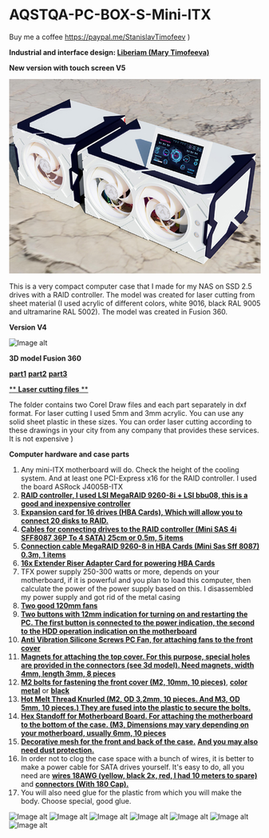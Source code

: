 # AQSTQA-PC-BOX-S-Mini-ITX

Buy me a coffee https://paypal.me/StanislavTimofeev       )

**Industrial and interface design: [Liberiam (Mary Timofeeva)](https://www.linkedin.com/in/marija-timofeeva-184484382/)**

**New version with touch screen V5**

![Image alt](https://github.com/stiamon77/PC-Mini-Box-v4-24ssd-2.5-NAS/blob/main/Img/pcv5.jpg)

This is a very compact computer case that I made for my NAS on SSD 2.5 drives with a RAID controller.
The model was created for laser cutting from sheet material (I used acrylic of different colors, white 9016, black RAL 9005 and ultramarine RAL 5002).
The model was created in Fusion 360.

**Version V4**

![Image alt](https://github.com/stiamon77/PC-Mini-Box-v4-24ssd-2.5-NAS/blob/main/Img/PC_Box_16v4_2024-Jun-26_03-18-59PM-000_CustomizedView2781047564.jpg)

**3D model Fusion 360** 

[**part1**](https://github.com/stiamon77/PC-Mini-Box-v4-24ssd-2.5-NAS/blob/main/Model/PC%20Box%2016v4%20v17%20(F3Z).part1.rar)
[**part2**](https://github.com/stiamon77/PC-Mini-Box-v4-24ssd-2.5-NAS/blob/main/Model/PC%20Box%2016v4%20v17%20(F3Z).part2.rar)
[**part3**](https://github.com/stiamon77/PC-Mini-Box-v4-24ssd-2.5-NAS/blob/main/Model/PC%20Box%2016v4%20v17%20(F3Z).part3.rar)

[** **Laser cutting files** **](https://github.com/stiamon77/PC-Mini-Box-v4-24ssd-2.5-NAS/tree/main/For%20laser%20cutting)

The folder contains two Corel Draw files and each part separately in dxf format. For laser cutting I used 5mm and 3mm acrylic. You can use any solid sheet plastic in these sizes.
You can order laser cutting according to these drawings in your city from any company that provides these services. It is not expensive )

**Computer hardware and case parts**

1. Any mini-ITX motherboard will do. Check the height of the cooling system. And at least one PCI-Express x16 for the RAID controller. I used the board ASRock J4005B-ITX
2. [**RAID controller, I used LSI MegaRAID 9260-8i + LSI bbu08, this is a good and inexpensive controller**](https://s.click.aliexpress.com/e/_mN7rkys)
3. [**Expansion card for 16 drives (HBA Cards), Which will allow you to connect 20 disks to RAID.**](https://s.click.aliexpress.com/e/_oCTe7vc)
4. [**Cables for connecting drives to the RAID controller (Mini SAS 4i SFF8087 36P To 4 SATA) 25cm or 0.5m, 5 items**](https://s.click.aliexpress.com/e/_m0wkBo8)
5. [**Connection cable MegaRAID 9260-8 in HBA Cards (Mini Sas Sff 8087) 0.3m, 1 items**](https://s.click.aliexpress.com/e/_mPbJIv6)
6. [**16x Extender Riser Adapter Card for powering HBA Cards**](https://s.click.aliexpress.com/e/_omNainU)
7. TFX power supply 250-300 watts or more, depends on your motherboard, if it is powerful and you plan to load this computer, then calculate the power of the power supply based on this. I disassembled my power supply and got rid of the metal casing
8. [**Two good 120mm fans**](https://s.click.aliexpress.com/e/_olfPU1C)
9. [**Two buttons with 12mm indication for turning on and restarting the PC. The first button is connected to the power indication, the second to the HDD operation indication on the motherboard**](https://s.click.aliexpress.com/e/_opKHAS2)
10. [**Anti Vibration Silicone Screws PC Fan, for attaching fans to the front cover**](https://s.click.aliexpress.com/e/_mqwq2zE)
11. [**Magnets for attaching the top cover. For this purpose, special holes are provided in the connectors (see 3d model). Need magnets, width 4mm, length 3mm, 8 pieces**](https://s.click.aliexpress.com/e/_okThaLU)
12. [**M2 bolts for fastening the front cover (M2, 10mm, 10 pieces)**](https://s.click.aliexpress.com/e/_mNhPjba), [**color metal**](https://s.click.aliexpress.com/e/_mNhPjba) or [**black**](https://s.click.aliexpress.com/e/_mKz7Iay)
13. [**Hot Melt Thread Knurled (M2, OD 3,2mm, 10 pieces. And M3, OD 5mm, 10 pieces.) They are fused into the plastic to secure the bolts.**](https://s.click.aliexpress.com/e/_EycOUV1)
14. [**Hex Standoff for Motherboard Board. For attaching the motherboard to the bottom of the case. (M3, Dimensions may vary depending on your motherboard, usually 6mm, 10 pieces**](https://s.click.aliexpress.com/e/_oCelR1y)
15. [**Decorative mesh for the front and back of the case.**](https://s.click.aliexpress.com/e/_onzry1C) [**And you may also need dust protection.**](https://s.click.aliexpress.com/e/_okZUZ0w)
16. In order not to clog the case space with a bunch of wires, it is better to make a power cable for SATA drives yourself. It's easy to do, all you need are [**wires 18AWG (yellow, black 2x, red, I had 10 meters to spare)**](https://s.click.aliexpress.com/e/_mqA43wY) and [**connectors (With 180 Cap).**](https://s.click.aliexpress.com/e/_mPAv6ti)
17. You will also need glue for the plastic from which you will make the body. Choose special, good glue.


![Image alt](https://github.com/stiamon77/PC-Mini-Box-v4-24ssd-2.5-NAS/blob/main/Img/PC_Box_16v4_2024-Jun-26_02-11-20PM-000_CustomizedView4456576218.jpg)
![Image alt](https://github.com/stiamon77/PC-Mini-Box-v4-24ssd-2.5-NAS/blob/main/Img/PC_Box_16v4_2024-Jun-26_02-13-11PM-000_CustomizedView16062987769.jpg)
![Image alt](https://github.com/stiamon77/PC-Mini-Box-v4-24ssd-2.5-NAS/blob/main/Img/PC_Box_16v4_2024-Jun-26_02-15-38PM-000_CustomizedView11494094846.jpg)
![Image alt](https://github.com/stiamon77/PC-Mini-Box-v4-24ssd-2.5-NAS/blob/main/Img/PC_Box_16v4_2024-Jun-26_02-14-34PM-000_CustomizedView7183140828.jpg)
![Image alt](https://github.com/stiamon77/PC-Mini-Box-v4-24ssd-2.5-NAS/blob/main/Img/PC_Box_16v4_2024-Jun-26_02-09-45PM-000_CustomizedView27963997169.jpg)
![Image alt](https://github.com/stiamon77/PC-Mini-Box-v4-24ssd-2.5-NAS/blob/main/Img/PC_Box_16v4_2024-Jun-26_07-53-47PM-000_CustomizedView7013359680.jpg)
![Image alt](https://github.com/stiamon77/PC-Mini-Box-v4-24ssd-2.5-NAS/blob/main/Img/PC_Box_16v4_2024-Jun-26_07-56-18PM-000_CustomizedView6989542613.jpg)
